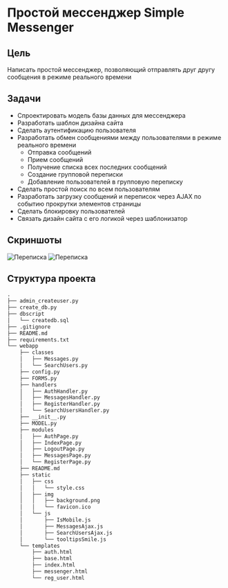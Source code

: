 # Простой мессенджер Simple Messenger

## Цель
Написать простой мессенджер, позволяющий отправлять друг другу сообщения в режиме реального времени

## Задачи
* Спроектировать модель базы данных для мессенджера
* Разработать шаблон дизайна сайта
* Сделать аутентификацию пользователя
* Разработать обмен сообщениями между пользователями в режиме реального времени
  * Отправка сообщений
  * Прием сообщений
  * Получение списка всех последних сообщений
  * Создание групповой переписки
  * Добавление пользователей в групповую переписку
* Сделать простой поиск по всем пользователям
* Разработать загрузку сообщений и переписок через AJAX по событию прокрутки элементов страницы
* Сделать блокировку пользователей
* Связать дизайн сайта с его логикой через шаблонизатор

## Скриншоты
![Переписка](https://sun9-83.userapi.com/impg/zXsn8uIlxZhBlybrpykuLu0ZTLywfIkTiccrOA/R6Lcz9CIi3I.jpg?size=1280x720&quality=96&sign=517425bad1e9955462e192ffd6f5a60b&type=album)
![Переписка](https://sun9-80.userapi.com/impg/5yBhBhnvT57vIX32Snc7Gdba0G8nHRpRBapepQ/xUmJuvvdUkI.jpg?size=1280x720&quality=96&sign=da78ce229ddbc3d8b7d3e850eb30d46e&type=album)

## Cтруктура проекта
```markdown
.
├── admin_createuser.py
├── create_db.py
├── dbscript
│   └── createdb.sql
├── .gitignore
├── README.md
├── requirements.txt
└── webapp
    ├── classes
    │   ├── Messages.py
    │   └── SearchUsers.py
    ├── config.py
    ├── FORMS.py
    ├── handlers
    │   ├── AuthHandler.py
    │   ├── MessagesHandler.py
    │   ├── RegisterHandler.py
    │   └── SearchUsersHandler.py
    ├── __init__.py
    ├── MODEL.py
    ├── modules
    │   ├── AuthPage.py
    │   ├── IndexPage.py
    │   ├── LogoutPage.py
    │   ├── MessagesPage.py
    │   └── RegisterPage.py
    ├── README.md
    ├── static
    │   ├── css
    │   │   └── style.css
    │   ├── img
    │   │   ├── background.png
    │   │   └── favicon.ico
    │   └── js
    │       ├── IsMobile.js
    │       ├── MessagesAjax.js
    │       ├── SearchUsersAjax.js
    │       └── tooltipsSmile.js
    └── templates
        ├── auth.html
        ├── base.html
        ├── index.html
        ├── messenger.html
        └── reg_user.html
```

